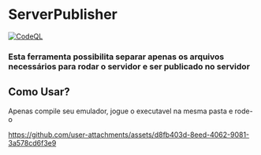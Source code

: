 # ServerPublisher
[![CodeQL](https://github.com/AoShinRO/ServerPublisher/actions/workflows/github-code-scanning/codeql/badge.svg)]((https://img.shields.io/github/actions/workflow/status/AoShinRO/ServerPublisher/github-code-scanning/codeql?label=codeql%20build&logo=codeql))
### Esta ferramenta possibilita separar apenas os arquivos necessários para rodar o servidor e ser publicado no servidor

## Como Usar?
Apenas compile seu emulador, jogue o executavel na mesma pasta e rode-o


https://github.com/user-attachments/assets/d8fb403d-8eed-4062-9081-3a578cd6f3e9

